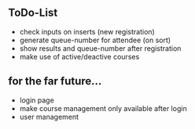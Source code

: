 ## ToDo-List

- check inputs on inserts (new registration)
- generate queue-number for attendee (on sort)
- show results and queue-number after registration
- make use of active/deactive courses




## for the far future...

- login page
- make course management only available after login
- user management
